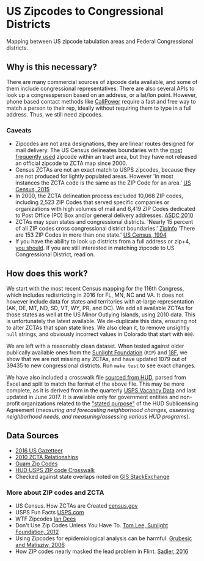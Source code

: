 # US Zipcodes to Congressional Districts

Mapping between US zipcode tabulation areas and Federal Congressional districts.


## Why is this necessary?

There are many commercial sources of zipcode data available, and some of them include congressional representatives. There are also several APIs to look up a congressperson based on an address, or a lat/lon point. However, phone based contact methods like [CallPower](https://github.com/spacedogXYZ/call-power) require a fast and free way to match a person to their rep, ideally without requiring them to type in a full address. Thus, we still need zipcodes.

### Caveats
- Zipcodes are not area designations, they are linear routes designed for mail delivery. The US Census delineates boundaries with the [most frequently used](https://www.census.gov/geo/reference/zcta/zcta_delin_anim.html) zipcode within an tract area, but they have not released an official zipcode to ZCTA map since 2000.
- Census ZCTAs are not an exact match to USPS zipcodes, because they are not produced for lightly populated areas. However 'in most instances the ZCTA code is the same as the ZIP Code for an area.' [US Census, 2015](https://www.census.gov/geo/reference/zctas.html)
- In 2000, the ZCTA delineation process excluded 10,068 ZIP codes, including 2,523 ZIP Codes that served specific companies or organizations with high volumes of mail and 6,419 ZIP Codes dedicated to Post Office (PO) Box and/or general delivery addresses. [ASDC 2010](http://cber.cba.ua.edu/asdc/zip_zcta.html)
- ZCTAs may span states and congressional districts. 'Nearly 15 percent of all ZIP codes cross congressional district boundaries.' [ZipInfo](https://www.zipinfo.com/products/cdz/cdz.htm) 'There are 153 ZIP Codes in more than one state.' [US Census, 1994](https://www.census.gov/population/www/documentation/twps0007/twps0007.html)
- If you have the ability to look up districts from a full address or zip+4, [you should](https://sunlightfoundation.com/2012/01/19/dont-use-zipcodes/). If you are still interested in matching zipcode to US Congressional District, read on.

## How does this work?

We start with the most recent Census mapping for the 116th Congress, which includes redistricting in 2016 for FL, MN, NC and VA. It does not however include data for states and territories with at-large representation (AK, DE, MT, ND, SD, VT, WY, PR, and DC). We  add all available ZCTAs for those states as well at the US Minor Outlying Islands, using 2010 data. This is unfortunately the latest available. We de-duplicate this data, ensuring not to alter ZCTAs that span state lines. We also clean it, to remove unsightly `null` strings, and obviously incorrect values in Colorado that start with `000`.

We are left with a reasonably clean dataset. When tested against older publically available ones from the [Sunlight Foundation](https://sunlightlabs.github.io/congress/#zip-codes-to-congressional-districts]) (`RIP`) and [18F](https://github.com/18F/openFEC/blob/master/data/natl_zccd_delim.csv), we show that we are not missing any ZCTAs, and have updated 1079 out of 39435 to new congressional districts. Run `make test` to see exact changes.

We have also included a crosswalk file [sourced from HUD](https://www.huduser.gov/portal/datasets/usps_crosswalk.html#codebook), parsed from Excel and split to match the format of the above file. This may be more complete, as it is derived from in the quarterly [USPS Vacancy Data](https://www.huduser.gov/portal/datasets/usps.html) and last updated in June 2017. It is available only for government entities and non-profit organizations related to the ["stated purpose"](https://www.huduser.gov/portal/usps/sublicense_agreement.html#statedpurpose) of the HUD Sublicensing Agreement (*measuring and forecasting neighborhood changes, assessing neighborhood needs, and measuring/assessing various HUD programs*).

## Data Sources

- [2016 US Gazetteer](https://www.census.gov/geo/maps-data/data/gazetteer2016.html)
- [2010 ZCTA Relationships](https://www.census.gov/geo/maps-data/data/zcta_rel_overview.html)
- [Guam Zip Codes](http://mcog.guam.gov/guam_zip_codes.html)
- [HUD USPS ZIP code Crosswalk](https://www.huduser.gov/portal/datasets/usps_crosswalk.html#data)
- Checked against state overlaps noted on [GIS StackExchange](http://gis.stackexchange.com/questions/53918/determining-which-us-zipcodes-map-to-more-than-one-state-or-more-than-one-city)

### More about ZIP codes and ZCTA
- US Census. How ZCTAs are Created [census.gov](https://www.census.gov/geo/reference/zctas.html)
- USPS Fun Facts [USPS.com](https://about.usps.com/who-we-are/postal-facts/fun-facts.htm)
- WTF Zipcodes [Ian Dees](https://github.com/iandees/wtf-zipcodes)
- Don't Use Zip Codes Unless You Have To. [Tom Lee, Sunlight Foundation, 2012](https://sunlightfoundation.com/2012/01/19/dont-use-zipcodes/)
- Using Zipcodes for epidemiological analysis can be harmful. [Grubesic and Matisziw, 2006](https://www.ncbi.nlm.nih.gov/pmc/articles/PMC1762013/)
- How ZIP codes nearly masked the lead problem in Flint. [Sadler, 2016](http://theconversation.com/how-zip-codes-nearly-masked-the-lead-problem-in-flint-65626)